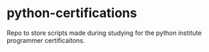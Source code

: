 # python-certifications
Repo to store scripts made during studying for the python institute programmer certificaitons.
